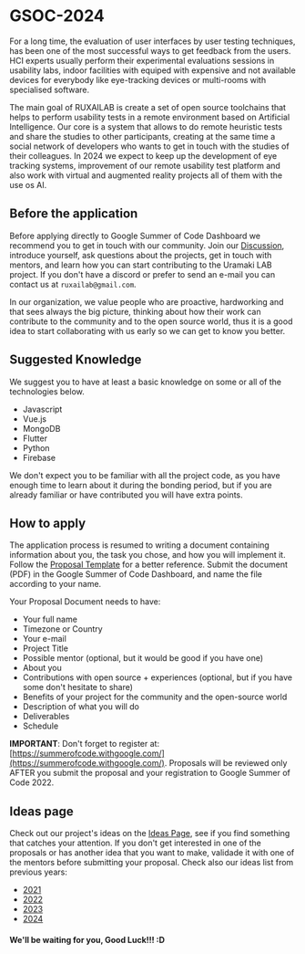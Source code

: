 # GSOC-2024

For a long time, the evaluation of user interfaces by user testing techniques, has been one of the most successful ways to get feedback from the users. HCI experts usually perform their experimental evaluations sessions in usability labs, indoor facilities with equiped with expensive and not available devices for everybody like eye-tracking devices or multi-rooms with specialised software. 

The main goal of RUXAILAB is create a set of open source toolchains that helps to perform usability tests in a remote environment based on Artificial Intelligence. Our core is a system that allows to do remote heuristic tests and share the studies to other participants, creating at the same time a social network of developers who wants to get in touch with the studies of their colleagues. In 2024 we expect to keep up the development of eye tracking systems, improvement of our remote usability test platform and also work with virtual and augmented reality projects all of them with the use os AI.

## Before the application

Before applying directly to Google Summer of Code Dashboard we recommend you to get in touch with our community. Join our [Discussion](https://github.com/ruxailab/RUXAILAB/discussions), introduce yourself, ask questions about the projects, get in touch with mentors, and learn how you can start contributing to the Uramaki LAB project. If you don't have a discord or prefer to send an e-mail you can contact us at `ruxailab@gmail.com`. 

In our organization, we value people who are proactive, hardworking and that sees always the big picture, thinking about how their work can contribute to the community and to the open source world, thus it is a good idea to start collaborating with us early so we can get to know you better.


 ## Suggested Knowledge
 
 We suggest you to have at least a basic knowledge on some or all of the technologies below.
 
 * Javascript
 * Vue.js
 * MongoDB
 * Flutter
 * Python
 * Firebase

We don't expect you to be familiar with all the project code, as you have enough time to learn about it during the bonding period, but if you are already familiar or have contributed you will have extra points.

## How to apply
 
The application process is resumed to writing a document containing information about you, the task you chose, and how you will implement it. Follow the [Proposal Template](/proposal-template.docx) for a better reference. Submit the document (PDF) in the Google Summer of Code Dashboard, and name the file according to your name. 

Your Proposal Document needs to have:

* Your full name
* Timezone or Country
* Your e-mail
* Project Title
* Possible mentor (optional, but it would be good if you have one)
* About you
* Contributions with open source + experiences (optional, but if you have some don't hesitate to share)
* Benefits of your project for the community and the open-source world
* Description of what you will do
* Deliverables
* Schedule


**IMPORTANT**: Don't forget to register at: [https://summerofcode.withgoogle.com/](https://summerofcode.withgoogle.com/). Proposals will be reviewed only AFTER you submit the proposal and your registration to Google Summer of Code 2022.

## Ideas page

Check out our project's ideas on the [Ideas Page](/ideas2024.md), see if you find something that catches your attention. If you don't get interested in one of the proposals or has another idea that you want to make, validade it with one of the mentors before submitting your proposal. Check also our ideas list from previous years:

* [2021](/ideas2021.md)
* [2022](/ideas2022.md)
* [2023](/ideas2023.md)
* [2024](/ideas2024.md)



#### We'll be waiting for you, Good Luck!!! :D

